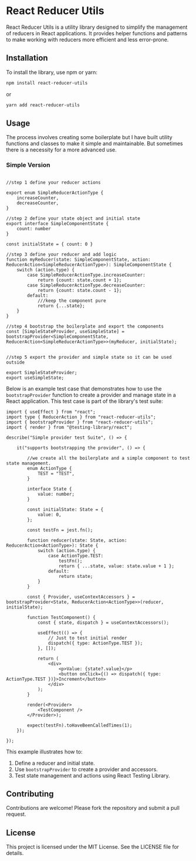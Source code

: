 # React Reducer Utils

React Reducer Utils is a utility library designed to simplify the management of reducers in React applications. It provides helper functions and patterns to make working with reducers more efficient and less error-prone.

## Installation

To install the library, use npm or yarn:

```bash
npm install react-reducer-utils
```

or

```bash
yarn add react-reducer-utils
```

## Usage

The process involves creating some boilerplate but I have built utility functions and classes to make it simple and maintainable. But sometimes there is a necessity for a more advanced use.

### Simple Version

```tsx

//step 1 define your reducer actions

export enum SimpleReducerActionType {
    increaseCounter,
    decreaseCounter,
}

//step 2 define your state object and initial state
export interface SimpleComponentState {
    count: number
}

const initialState = { count: 0 }

//step 3 define your reducer and add logic
function myReducer(state: SimpleComponentState, action: ReducerAction<SimpleReducerActionType>): SimpleComponentState {
    switch (action.type) {
        case SimpleReducerActionType.increaseCounter:
            return {count: state.count + 1};
        case SimpleReducerActionType.decreaseCounter:
            return {count: state.count - 1};
        default:
            ///keep the component pure
            return {...state};
    }
}

//step 4 bootstrap the boilerplate and export the components
const [SimpleStateProvider, useSimpleState] = bootstrapProvider<SimpleComponentState, ReducerAction<SimpleReducerActionType>>(myReducer, initialState);
 

//step 5 export the provider and simple state so it can be used outside

export SimpleStateProvider;
export useSimpleState;

```

Below is an example test case that demonstrates how to use the `bootstrapProvider` function to create a provider and manage state in a React application. This test case is part of the library's test suite:

```tsx
import { useEffect } from "react";
import type { ReducerAction } from "react-reducer-utils";
import { bootstrapProvider } from "react-reducer-utils";
import { render } from "@testing-library/react";

describe("Simple provider test Suite", () => {

    it("supports bootstrapping the provider", () => {
        
        //we create all the boilerplate and a simple component to test state management.
        enum ActionType {
            TEST = "TEST",
        }

        interface State {
            value: number;
        }

        const initialState: State = {
            value: 0,
        };

        const testFn = jest.fn();

        function reducer(state: State, action: ReducerAction<ActionType>): State {
            switch (action.type) {
                case ActionType.TEST:
                    testFn();
                    return { ...state, value: state.value + 1 };
                default:
                    return state;
            }
        }
        
        const { Provider, useContextAccessors } = bootstrapProvider<State, ReducerAction<ActionType>>(reducer, initialState);

        function TestComponent() {
            const { state, dispatch } = useContextAccessors();

            useEffect(() => {
                // Just to test initial render
                dispatch({ type: ActionType.TEST });
            }, []);

            return (
                <div>
                    <p>Value: {state?.value}</p>
                    <button onClick={() => dispatch({ type: ActionType.TEST })}>Increment</button>
                </div>
            );
        }

        render(<Provider>
            <TestComponent />
        </Provider>);

        expect(testFn).toHaveBeenCalledTimes(1);
    });

});
```

This example illustrates how to:

1. Define a reducer and initial state.
2. Use `bootstrapProvider` to create a provider and accessors.
3. Test state management and actions using React Testing Library.

## Contributing

Contributions are welcome! Please fork the repository and submit a pull request.

## License

This project is licensed under the MIT License. See the LICENSE file for details.